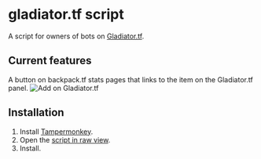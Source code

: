 # gladiator.tf script

A script for owners of bots on [Gladiator.tf](https://gladiator.tf).

## Current features
A button on backpack.tf stats pages that links to the item on the Gladiator.tf panel.
![Add on Gladiator.tf](https://cdn.discordapp.com/attachments/445162468541464576/767025674740957194/unknown.png)

## Installation

1. Install [Tampermonkey](https://www.tampermonkey.net/).
2. Open the [script in raw view](https://github.com/mninc/gladiator.tf-bot-owner-script/raw/master/gladiator.user.js).
3. Install.
